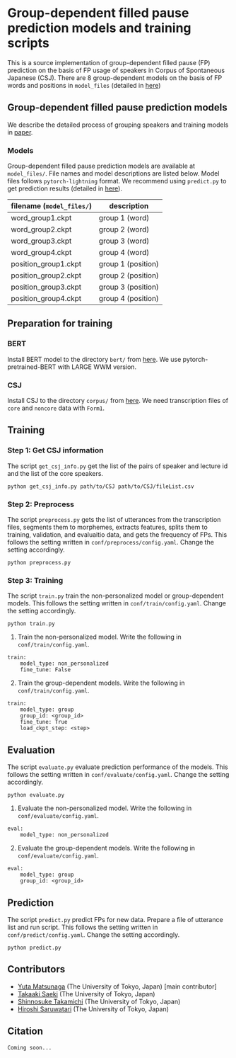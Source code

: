 # Group-dependent filled pause prediction models and training scripts

This is a source implementation of group-dependent filled pause (FP) prediction on the basis of FP usage of speakers in Corpus of Spontaneous Japanese (CSJ). There are 8 group-dependent models on the basis of FP words and positions in ``model_files`` (detailed in [here](#models))

## Group-dependent filled pause prediction models

We describe the detailed process of grouping speakers and training models in [paper](#Citation).

### Models

Group-dependent filled pause prediction models are available at ``model_files/``. File names and model descriptions are listed below. Model files follows ``pytorch-lightning`` format. We recommend using ``predict.py`` to get prediction results (detailed in [here](#prediction)).

| filename (``model_files/``)  | description          |
| ---                    | ---                  |
| word_group1.ckpt       | group 1 (word)       |
| word_group2.ckpt       | group 2 (word)       |
| word_group3.ckpt       | group 3 (word)       |
| word_group4.ckpt       | group 4 (word)       |
| position_group1.ckpt   | group 1 (position)   |
| position_group2.ckpt   | group 2 (position)   |
| position_group3.ckpt   | group 3 (position)   |
| position_group4.ckpt   | group 4 (position)   |

## Preparation for training

### BERT
Install BERT model to the directory ``bert/`` from [here](https://nlp.ist.i.kyoto-u.ac.jp/?ku_bert_japanese). We use pytorch-pretrained-BERT with LARGE WWM version.

### CSJ
Install CSJ to the directory ``corpus/`` from [here](https://ccd.ninjal.ac.jp/csj/en/). We need transcription files of ``core`` and ``noncore`` data with ``Form1``.

## Training

### Step 1: Get CSJ information
The script ``get_csj_info.py`` get the list of the pairs of speaker and lecture id and the list of the core speakers.
```
python get_csj_info.py path/to/CSJ path/to/CSJ/fileList.csv
```

### Step 2: Preprocess
The script ``preprocess.py`` gets the list of utterances from the transcription files, segments them to morphemes, extracts features, splits them to training, validation, and evaluaitio data, and gets the frequency of FPs. This follows the setting written in ``conf/preprocess/config.yaml``. Change the setting accordingly.
```
python preprocess.py
```

### Step 3: Training
The script ``train.py`` train the non-personalized model or group-dependent models. This follows the setting written in ``conf/train/config.yaml``. Change the setting accordingly.
```
python train.py
```
1. Train the non-personalized model. Write the following in ``conf/train/config.yaml``.
```
train:
    model_type: non_personalized
    fine_tune: False
```
2. Train the group-dependent models. Write the following in ``conf/train/config.yaml``.
```
train:
    model_type: group
    group_id: <group_id>
    fine_tune: True
    load_ckpt_step: <step>
```

## Evaluation
The script ``evaluate.py`` evaluate prediction performance of the models. This follows the setting written in ``conf/evaluate/config.yaml``. Change the setting accordingly.
```
python evaluate.py
```
1. Evaluate the non-personalized model. Write the following in ``conf/evaluate/config.yaml``.
```
eval:
    model_type: non_personalized
```
2. Evaluate the group-dependent models. Write the following in ``conf/evaluate/config.yaml``.
```
eval:
    model_type: group
    group_id: <group_id>
```

## Prediction
The script ``predict.py`` predict FPs for new data. Prepare a file of utterance list and run script. This follows the setting written in ``conf/predict/config.yaml``. Change the setting accordingly.
```
python predict.py
```

## Contributors
- [Yuta Matsunaga](https://sites.google.com/g.ecc.u-tokyo.ac.jp/yuta-matsunaga/home) (The University of Tokyo, Japan) [main contributor]
- [Takaaki Saeki](https://takaaki-saeki.github.io/) (The University of Tokyo, Japan)
- [Shinnosuke Takamichi](https://sites.google.com/site/shinnosuketakamichi/home) (The University of Tokyo, Japan)
- [Hiroshi Saruwatari](https://researchmap.jp/read0102891/) (The University of Tokyo, Japan)

## Citation
```
Coming soon...
```